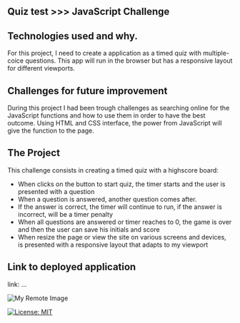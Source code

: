 ## Quiz test >>> JavaScript Challenge

## Technologies used and why.

For this project, I need to create a application as a timed quiz with multiple-coice questions. This app will run in the browser but has a responsive layout for different viewports.

## Challenges for future improvement

During this project I had been trough challenges as searching online for the JavaScript functions and how to use them in order to have the best outcome. Using HTML and CSS interface, the power from JavaScript will give the function to the page.

## The Project

This challenge consists in creating a timed quiz with a highscore board:

- When clicks on the button to start quiz, the timer starts and the user is presented with a question
- When a question is answered, another question comes after.
- If the answer is correct, the timer will continue to run, if the answer is incorrect, will be a timer penalty
- When all questions are answered or timer reaches to 0, the game is over and then the user can save his initials and score
- When resize the page or view the site on various screens and devices, is presented with a responsive layout that adapts to my viewport

## Link to deployed application

link: ...

![My Remote Image](...)

[![License: MIT](https://img.shields.io/badge/License-MIT-yellow.svg)](https://opensource.org/licenses/MIT)